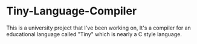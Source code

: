 # Tiny-Language-Compiler
This is a university project that I've been working on, It's a compiler for an educational language called "Tiny" which is nearly a C style language.
